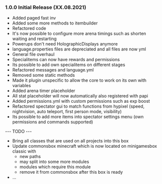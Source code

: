 ### 1.0.0 Initial Release (XX.08.2021)
* Added paged fast inv
* Added some more methods to itembuilder
* Refactored code
* It's now possible to configure more arena timings such as shorten waiting and restarting
* Powerups don't need HolographicDisplays anymore
* language.properties files are depreciated and all files are now yml
* General file overhaul
* Specialitems can now have rewards and permissions
* Its possible to add own specialitems on different stages
* Refactored messages and language.yml
* Removed some static methods
* Made it plugin unspecific to allow the core to work on its own with variables
* Added arena timer placeholder
* All stat placeholder will now automatically also registered with papi
* Added permissions.yml with custom permissions such as exp boost
* Refactored spectator gui to match functions from hypixel
(speed, nightvision, auto teleport, first person mode, visibility)
* Its possible to add more items into spectator settings menu (own permissions and commands supported)

--- TODO --- 
- Bring all classes that are used on all projects into this box
- Update commonsbox minecraft which is now located on minigamesbox classic with
  - new paths
  - may split into some more modules
  - modules which require this module
  - remove it from commonsbox after this box is ready
- ... 

